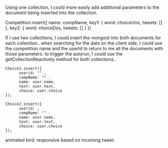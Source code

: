 Using one collection, I could more easily add additional parameters to the document being inserted into the collection. 

Competition.insert({
         name: compName,
         key1: {
           word: choiceUno, 
           tweets: [] 
         },
         key2: {
           word: choiceDos,
           tweets: [] 
         }
})

If I use two collections, I could insert the mongoid into both documents for each collection.. 
when searching for the data on the client side, I could use the competition name and the userId to return to me all the documents with those parameters.
to trigger the autorun, I could use the getCollectionReactively method for both collections..

    Choice1.insert({
          userid: "" ,
          compName: "" .
          name: user.name,
          text: user.text,
          choice: user.choice
    });

    Choice2.insert({
          userid: ,
          compName: "" .
          name: user.name,
          text: user.text,
          choice: user.choice
    });



animated bird. responsive based on incoming tweet. 

